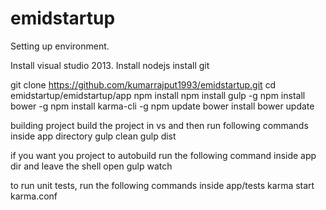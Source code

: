 emidstartup
===========
Setting up environment.

Install visual studio 2013.
Install nodejs
install git

git clone https://github.com/kumarrajput1993/emidstartup.git
cd emidstartup/emidstartup/app
npm install
npm install gulp -g
npm install bower -g
npm install karma-cli -g
npm update
bower install
bower update


building project 
build the project in vs and then
run following commands inside app directory
gulp clean
gulp dist


if you want you project to autobuild run the following command inside app dir
and leave the shell open
gulp watch

to run unit tests, run the following commands inside app/tests
karma start karma.conf
